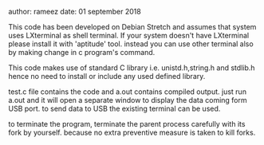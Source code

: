 author: rameez
date: 01 september 2018

This code has been developed on Debian Stretch and assumes that system uses LXterminal as shell terminal.
If your system  doesn't have LXterminal please install it with 'aptitude' tool.
instead you can use other terminal also by making change in c program's command.

This code makes use of standard C library i.e. unistd.h,string.h and stdlib.h hence no need to install or include any used defined library.

test.c file contains the code and a.out contains compiled output.
just run a.out and it will open a separate window to display the data coming form USB port.
to send data to USB the existing terminal can be used.

to terminate the program, terminate the parent process carefully with its fork by yourself.
because no extra preventive measure is taken to kill forks.
